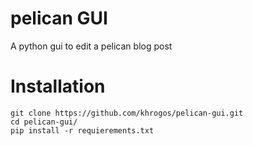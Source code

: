 # pelican GUI

A python gui to edit a pelican blog post

# Installation

    git clone https://github.com/khrogos/pelican-gui.git
    cd pelican-gui/
    pip install -r requierements.txt
